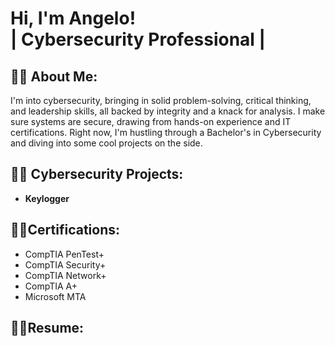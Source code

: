 <h1>Hi, I'm Angelo! <br/>| Cybersecurity Professional |</h1>

<h2>👨‍💻 About Me:</h2>

I'm into cybersecurity, bringing in solid problem-solving, critical thinking, and leadership skills, all backed by integrity and a knack for analysis. I make sure systems are secure, drawing from hands-on experience and IT certifications. Right now, I'm hustling through a Bachelor's in Cybersecurity and diving into some cool projects on the side.

<h2>👨‍💻 Cybersecurity Projects:</h2>

- <b>Keylogger</b>

<h2>👨‍💻Certifications:</h2>

- CompTIA PenTest+
- CompTIA Security+
- CompTIA Network+
- CompTIA A+
- Microsoft MTA

<h2>👨‍💻Resume:</h2>




<!--
**angeloqmartin/angeloqmartin** is a ✨ _special_ ✨ repository because its `README.md` (this file) appears on your GitHub profile.

Here are some ideas to get you started:

- 🔭 I’m currently working on ...
- 🌱 I’m currently learning ...
- 👯 I’m looking to collaborate on ...
- 🤔 I’m looking for help with ...
- 💬 Ask me about ...
- 📫 How to reach me: ...
- 😄 Pronouns: ...
- ⚡ Fun fact: ...
- [CompTIA A+](https://www.youtube.com/watch?v=a83ASGn_V_s)
- [linkedin]: https://linkedin.com/in/joshmadakor
- <b>[Keylogger](https://github.com/joshmadakor1/Algorithms-Practice)</b>
-->
